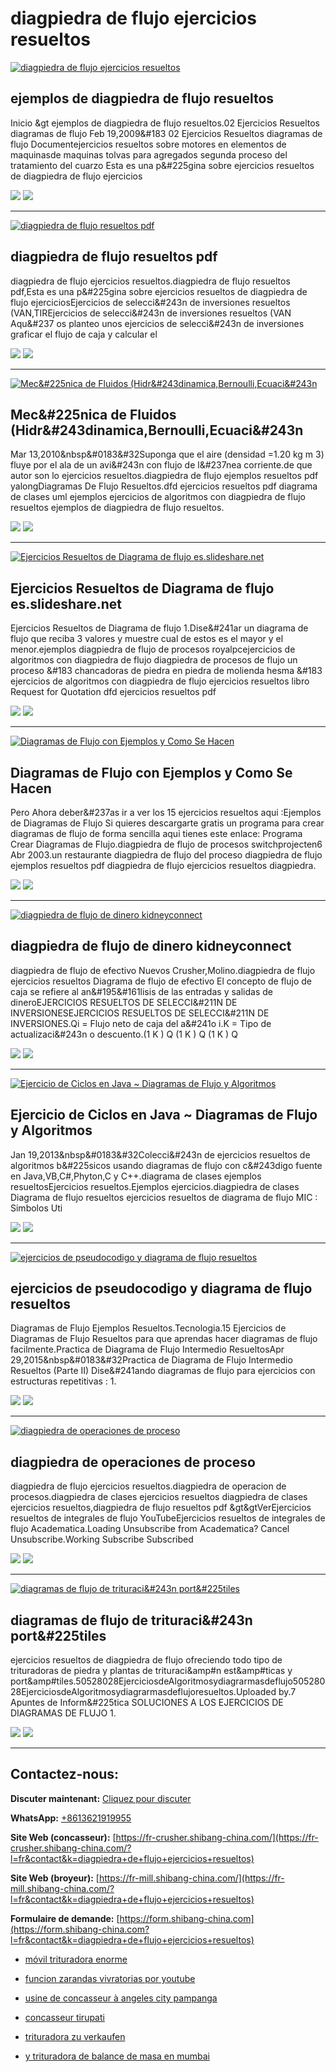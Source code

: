 # diagpiedra de flujo ejercicios resueltos

<a href="https://swt.shibang-china.com/?l=fr&img&k=diagpiedra+de+flujo+ejercicios+resueltos" target="_blank">![diagpiedra de flujo ejercicios resueltos](http://static.shibang-china.com/all-800x300/1203.jpg)</a>

## ejemplos de diagpiedra de flujo resueltos
Inicio &gt ejemplos de diagpiedra de flujo resueltos.02 Ejercicios Resueltos diagramas de flujo Feb 19,2009&#183 02 Ejercicios Resueltos diagramas de flujo Documentejercicios resueltos sobre motores en elementos de maquinasde maquinas tolvas para agregados segunda proceso del tratamiento del cuarzo Esta es una p&#225gina sobre ejercicios resueltos de diagpiedra de flujo ejercicios


<a href="https://whatsapp.shibangsoft.com/WhatsApp.php" target="_blank" title="WhatsApp">![](http://static.shibang-china.com/icon/whatsapp.png)</a> <a href="https://swt.shibang-china.com/?l=fr&icon&k=diagpiedra+de+flujo+ejercicios+resueltos" target="_blank">![](http://static.shibang-china.com/icon/chat-fr.png)</a>

---

<a href="https://swt.shibang-china.com/?l=fr&img&k=diagpiedra+de+flujo+ejercicios+resueltos" target="_blank">![diagpiedra de flujo resueltos pdf](http://static.shibang-china.com/all-800x300/270.jpg)</a>

## diagpiedra de flujo resueltos pdf
diagpiedra de flujo ejercicios resueltos.diagpiedra de flujo resueltos pdf,Esta es una p&#225gina sobre ejercicios resueltos de diagpiedra de flujo ejerciciosEjercicios de selecci&#243n de inversiones resueltos (VAN,TIREjercicios de selecci&#243n de inversiones resueltos (VAN Aqu&#237 os planteo unos ejercicios de selecci&#243n de inversiones graficar el flujo de caja y calcular el


<a href="https://whatsapp.shibangsoft.com/WhatsApp.php" target="_blank" title="WhatsApp">![](http://static.shibang-china.com/icon/whatsapp.png)</a> <a href="https://swt.shibang-china.com/?l=fr&icon&k=diagpiedra+de+flujo+ejercicios+resueltos" target="_blank">![](http://static.shibang-china.com/icon/chat-fr.png)</a>

---

<a href="https://swt.shibang-china.com/?l=fr&img&k=diagpiedra+de+flujo+ejercicios+resueltos" target="_blank">![Mec&#225nica de Fluidos (Hidr&#243dinamica,Bernoulli,Ecuaci&#243n](http://static.shibang-china.com/all-800x300/262.jpg)</a>

## Mec&#225nica de Fluidos (Hidr&#243dinamica,Bernoulli,Ecuaci&#243n
Mar 13,2010&nbsp&#0183&#32Suponga que el aire (densidad =1.20 kg m 3) fluye por el ala de un avi&#243n con flujo de l&#237nea corriente.de que autor son lo ejercicios resueltos.diagpiedra de flujo ejemplos resueltos pdf yalongDiagramas De Flujo Resueltos.dfd ejercicios resueltos pdf diagrama de clases uml ejemplos ejercicios de algoritmos con diagpiedra de flujo resueltos ejemplos de diagpiedra de flujo resueltos.


<a href="https://whatsapp.shibangsoft.com/WhatsApp.php" target="_blank" title="WhatsApp">![](http://static.shibang-china.com/icon/whatsapp.png)</a> <a href="https://swt.shibang-china.com/?l=fr&icon&k=diagpiedra+de+flujo+ejercicios+resueltos" target="_blank">![](http://static.shibang-china.com/icon/chat-fr.png)</a>

---

<a href="https://swt.shibang-china.com/?l=fr&img&k=diagpiedra+de+flujo+ejercicios+resueltos" target="_blank">![Ejercicios Resueltos de Diagrama de flujo es.slideshare.net](http://static.shibang-china.com/all-800x300/809.jpg)</a>

## Ejercicios Resueltos de Diagrama de flujo es.slideshare.net
Ejercicios Resueltos de Diagrama de flujo 1.Dise&#241ar un diagrama de flujo que reciba 3 valores y muestre cual de estos es el mayor y el menor.ejemplos diagpiedra de flujo de procesos royalpcejercicios de algoritmos con diagpiedra de flujo diagpiedra de procesos de flujo un proceso &#183 chancadoras de piedra en piedra de molienda hesma &#183 ejercicios de algoritmos con diagpiedra de flujo ejercicios resueltos libro Request for Quotation dfd ejercicios resueltos pdf


<a href="https://whatsapp.shibangsoft.com/WhatsApp.php" target="_blank" title="WhatsApp">![](http://static.shibang-china.com/icon/whatsapp.png)</a> <a href="https://swt.shibang-china.com/?l=fr&icon&k=diagpiedra+de+flujo+ejercicios+resueltos" target="_blank">![](http://static.shibang-china.com/icon/chat-fr.png)</a>

---

<a href="https://swt.shibang-china.com/?l=fr&img&k=diagpiedra+de+flujo+ejercicios+resueltos" target="_blank">![Diagramas de Flujo con Ejemplos y Como Se Hacen](http://static.shibang-china.com/all-800x300/417.jpg)</a>

## Diagramas de Flujo con Ejemplos y Como Se Hacen
Pero Ahora deber&#237as ir a ver los 15 ejercicios resueltos aqui :Ejemplos de Diagramas de Flujo Si quieres descargarte gratis un programa para crear diagramas de flujo de forma sencilla aqui tienes este enlace: Programa Crear Diagramas de Flujo.diagpiedra de flujo de procesos switchprojecten6 Abr 2003.un restaurante diagpiedra de flujo del proceso diagpiedra de flujo ejemplos resueltos pdf diagpiedra de flujo ejercicios resueltos diagpiedra.


<a href="https://whatsapp.shibangsoft.com/WhatsApp.php" target="_blank" title="WhatsApp">![](http://static.shibang-china.com/icon/whatsapp.png)</a> <a href="https://swt.shibang-china.com/?l=fr&icon&k=diagpiedra+de+flujo+ejercicios+resueltos" target="_blank">![](http://static.shibang-china.com/icon/chat-fr.png)</a>

---

<a href="https://swt.shibang-china.com/?l=fr&img&k=diagpiedra+de+flujo+ejercicios+resueltos" target="_blank">![diagpiedra de flujo de dinero kidneyconnect](http://static.shibang-china.com/all-800x300/375.jpg)</a>

## diagpiedra de flujo de dinero kidneyconnect
diagpiedra de flujo de efectivo Nuevos Crusher,Molino.diagpiedra de flujo ejercicios resueltos Diagrama de flujo de efectivo El concepto de flujo de caja se refiere al an&#195&#161lisis de las entradas y salidas de dineroEJERCICIOS RESUELTOS DE SELECCI&#211N DE INVERSIONESEJERCICIOS RESUELTOS DE SELECCI&#211N DE INVERSIONES.Qi = Flujo neto de caja del a&#241o i.K = Tipo de actualizaci&#243n o descuento.(1 K ) Q (1 K ) Q (1 K ) Q


<a href="https://whatsapp.shibangsoft.com/WhatsApp.php" target="_blank" title="WhatsApp">![](http://static.shibang-china.com/icon/whatsapp.png)</a> <a href="https://swt.shibang-china.com/?l=fr&icon&k=diagpiedra+de+flujo+ejercicios+resueltos" target="_blank">![](http://static.shibang-china.com/icon/chat-fr.png)</a>

---

<a href="https://swt.shibang-china.com/?l=fr&img&k=diagpiedra+de+flujo+ejercicios+resueltos" target="_blank">![Ejercicio de Ciclos en Java ~ Diagramas de Flujo y Algoritmos](http://static.shibang-china.com/all-800x300/266.jpg)</a>

## Ejercicio de Ciclos en Java ~ Diagramas de Flujo y Algoritmos
Jan 19,2013&nbsp&#0183&#32Colecci&#243n de ejercicios resueltos de algoritmos b&#225sicos usando diagramas de flujo con c&#243digo fuente en Java,VB,C#,Phyton,C y C++.diagrama de clases ejemplos resueltosEjercicios resueltos.Ejemplos ejercicios.diagpiedra de clases Diagrama de flujo resueltos ejercicios resueltos de diagrama de flujo MIC : Simbolos Uti


<a href="https://whatsapp.shibangsoft.com/WhatsApp.php" target="_blank" title="WhatsApp">![](http://static.shibang-china.com/icon/whatsapp.png)</a> <a href="https://swt.shibang-china.com/?l=fr&icon&k=diagpiedra+de+flujo+ejercicios+resueltos" target="_blank">![](http://static.shibang-china.com/icon/chat-fr.png)</a>

---

<a href="https://swt.shibang-china.com/?l=fr&img&k=diagpiedra+de+flujo+ejercicios+resueltos" target="_blank">![ejercicios de pseudocodigo y diagrama de flujo resueltos](http://static.shibang-china.com/all-800x300/773.jpg)</a>

## ejercicios de pseudocodigo y diagrama de flujo resueltos
Diagramas de Flujo Ejemplos Resueltos.Tecnologia.15 Ejercicios de Diagramas de Flujo Resueltos para que aprendas hacer diagramas de flujo facilmente.Practica de Diagrama de Flujo Intermedio ResueltosApr 29,2015&nbsp&#0183&#32Practica de Diagrama de Flujo Intermedio Resueltos (Parte II) Dise&#241ando diagramas de flujo para ejercicios con estructuras repetitivas : 1.


<a href="https://whatsapp.shibangsoft.com/WhatsApp.php" target="_blank" title="WhatsApp">![](http://static.shibang-china.com/icon/whatsapp.png)</a> <a href="https://swt.shibang-china.com/?l=fr&icon&k=diagpiedra+de+flujo+ejercicios+resueltos" target="_blank">![](http://static.shibang-china.com/icon/chat-fr.png)</a>

---

<a href="https://swt.shibang-china.com/?l=fr&img&k=diagpiedra+de+flujo+ejercicios+resueltos" target="_blank">![diagpiedra de operaciones de proceso](http://static.shibang-china.com/all-800x300/821.jpg)</a>

## diagpiedra de operaciones de proceso
diagpiedra de flujo ejercicios resueltos.diagpiedra de operacion de procesos.diagpiedra de clases ejercicios resueltos diagpiedra de clases ejercicios resueltos,diagpiedra de flujo resueltos pdf &gt&gtVerEjercicios resueltos de integrales de flujo YouTubeEjercicios resueltos de integrales de flujo Academatica.Loading Unsubscribe from Academatica? Cancel Unsubscribe.Working Subscribe Subscribed


<a href="https://whatsapp.shibangsoft.com/WhatsApp.php" target="_blank" title="WhatsApp">![](http://static.shibang-china.com/icon/whatsapp.png)</a> <a href="https://swt.shibang-china.com/?l=fr&icon&k=diagpiedra+de+flujo+ejercicios+resueltos" target="_blank">![](http://static.shibang-china.com/icon/chat-fr.png)</a>

---

<a href="https://swt.shibang-china.com/?l=fr&img&k=diagpiedra+de+flujo+ejercicios+resueltos" target="_blank">![diagramas de flujo de trituraci&#243n port&#225tiles](http://static.shibang-china.com/all-800x300/514.jpg)</a>

## diagramas de flujo de trituraci&#243n port&#225tiles
ejercicios resueltos de diagpiedra de flujo ofreciendo todo tipo de trituradoras de piedra y plantas de trituraci&amp#n est&amp#ticas y port&amp#tiles.50528028EjerciciosdeAlgoritmosydiagrarmasdeflujo50528028EjerciciosdeAlgoritmosydiagrarmasdeflujoresueltos.Uploaded by.7 Apuntes de Inform&#225tica SOLUCIONES A LOS EJERCICIOS DE DIAGRAMAS DE FLUJO 1.


<a href="https://whatsapp.shibangsoft.com/WhatsApp.php" target="_blank" title="WhatsApp">![](http://static.shibang-china.com/icon/whatsapp.png)</a> <a href="https://swt.shibang-china.com/?l=fr&icon&k=diagpiedra+de+flujo+ejercicios+resueltos" target="_blank">![](http://static.shibang-china.com/icon/chat-fr.png)</a>

---
## Contactez-nous:

**Discuter maintenant:** [Cliquez pour discuter](https://swt.shibang-china.com?l=fr&contact&k=diagpiedra+de+flujo+ejercicios+resueltos)

**WhatsApp:**  [+8613621919955](https://whatsapp.shibangsoft.com/WhatsApp.php)

**Site Web (concasseur):** [https://fr-crusher.shibang-china.com/](https://fr-crusher.shibang-china.com/?l=fr&contact&k=diagpiedra+de+flujo+ejercicios+resueltos)

**Site Web (broyeur):** [https://fr-mill.shibang-china.com/](https://fr-mill.shibang-china.com/?l=fr&contact&k=diagpiedra+de+flujo+ejercicios+resueltos)

**Formulaire de demande:** [https://form.shibang-china.com](https://form.shibang-china.com?l=fr&contact&k=diagpiedra+de+flujo+ejercicios+resueltos)

* [móvil trituradora enorme](../64/m%C3%B3vil%20trituradora%20enorme.md)

* [funcion zarandas vivratorias por youtube](../62/funcion%20zarandas%20vivratorias%20por%20youtube.md)

* [usine de concasseur à angeles city pampanga](../61/usine%20de%20concasseur%20%C3%A0%20angeles%20city%20pampanga.md)

* [concasseur tirupati](../65/concasseur%20tirupati.md)

* [trituradora zu verkaufen](../64/trituradora%20zu%20verkaufen.md)

* [y trituradora de balance de masa en mumbai](../62/y%20trituradora%20de%20balance%20de%20masa%20en%20mumbai.md)